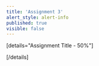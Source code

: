 ```yaml
---
title: 'Assignment 3'
alert_style: alert-info
published: true
visible: false
---
```



[details="Assignment Title - 50%"]

<!-- Assignment Details go here. -->

[/details]
